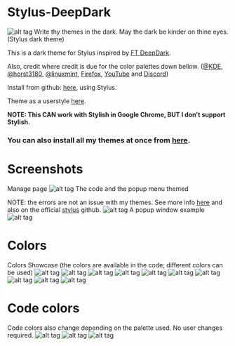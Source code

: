 # Stylus-DeepDark
![alt tag](https://raw.githubusercontent.com/RaitaroH/Sylus-DeepDark/master/Images/Stylus%20-%20DeepDark.png)
Write thy themes in the dark. May the dark be kinder on thine eyes. (Stylus dark theme)

This is a dark theme for Stylus inspired by [FT DeepDark](https://addons.mozilla.org/en-US/firefox/addon/ft-deepdark/?src=search).

Also, credit where credit is due for the color palettes down bellow. ([@KDE](https://github.com/KDE), [@horst3180](https://github.com/horst3180), [@linuxmint](https://github.com/linuxmint), [Firefox](https://www.mozilla.org/en-US/firefox/new/), [YouTube](https://www.youtube.com/) and [Discord](https://discordapp.com/))

Install from github: [here](https://rawgit.com/RaitaroH/Stylus-DeepDark/master/StylusDeepDark.user.css), using Stylus.

Theme as a userstyle [here](https://userstyles.org/styles/146887/stylus-deepdark).

**NOTE: This CAN work with Stylish in Google Chrome, BUT I don't support Stylish.**

### **You can also install all my themes at once from [here](https://github.com/RaitaroH/Import-All-Deepdark).**

# Screenshots
Manage page
![alt tag](https://raw.githubusercontent.com/RaitaroH/Sylus-DeepDark/master/Images/Manage.png)
The code and the popup menu themed 

NOTE: the errors are not an issue with my themes. See more info [here](https://github.com/CSSLint/csslint/issues/538) and also on the official [stylus](https://github.com/openstyles/stylus/issues/149) github.
![alt tag](https://raw.githubusercontent.com/RaitaroH/Sylus-DeepDark/master/Images/Code.png)
A popup window example
![alt tag](https://raw.githubusercontent.com/RaitaroH/Sylus-DeepDark/master/Images/Windows.png)

# Colors
Colors Showcase (the colors are available in the code; different colors can be used)
![alt tag](https://raw.githubusercontent.com/RaitaroH/Sylus-DeepDark/master/Images/ArcDarkColors.png)
![alt tag](https://raw.githubusercontent.com/RaitaroH/Sylus-DeepDark/master/Images/BreezeDarkColors.png)
![alt tag](https://raw.githubusercontent.com/RaitaroH/Sylus-DeepDark/master/Images/DeepDarkColors.png)
![alt tag](https://raw.githubusercontent.com/RaitaroH/Sylus-DeepDark/master/Images/DiscordColors.png)
![alt tag](https://raw.githubusercontent.com/RaitaroH/Sylus-DeepDark/master/Images/FirefoxDarkColors.png)
![alt tag](https://raw.githubusercontent.com/RaitaroH/Sylus-DeepDark/master/Images/Firefox57DarkColors.png)
![alt tag](https://raw.githubusercontent.com/RaitaroH/Sylus-DeepDark/master/Images/Mint-Y-DarkColors.png)
![alt tag](https://raw.githubusercontent.com/RaitaroH/Sylus-DeepDark/master/Images/VertexDarkColors.png)
![alt tag](https://raw.githubusercontent.com/RaitaroH/Sylus-DeepDark/master/Images/YoutubeColors.png)
![alt tag](https://raw.githubusercontent.com/RaitaroH/Sylus-DeepDark/master/Images/9animeColors.png)

# Code colors
Code colors also change depending on the palette used. No user changes required.
![alt tag](https://raw.githubusercontent.com/RaitaroH/Sylus-DeepDark/master/Images/BreezeDarkCode.png)
![alt tag](https://raw.githubusercontent.com/RaitaroH/Sylus-DeepDark/master/Images/DeepDarkCode.png)
![alt tag](https://raw.githubusercontent.com/RaitaroH/Sylus-DeepDark/master/Images/Mint-Y-DarkCode.png)
